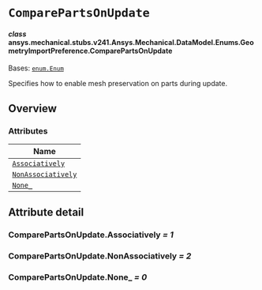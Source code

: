 # `ComparePartsOnUpdate`

<a id="ansys.mechanical.stubs.v241.Ansys.Mechanical.DataModel.Enums.GeometryImportPreference.ComparePartsOnUpdate"></a>

#### *class* ansys.mechanical.stubs.v241.Ansys.Mechanical.DataModel.Enums.GeometryImportPreference.ComparePartsOnUpdate

Bases: [`enum.Enum`](https://docs.python.org/3/library/enum.html#enum.Enum)

Specifies how to enable mesh preservation on parts during update.

<!-- !! processed by numpydoc !! -->

<a id="overview"></a>

## Overview

### Attributes

| Name |
| -------------------------------------------------------------- |
| [`Associatively`](#ComparePartsOnUpdate.Associatively) |
| [`NonAssociatively`](#ComparePartsOnUpdate.NonAssociatively) |
| [`None_`](#ComparePartsOnUpdate.None_) |

<a id="attribute-detail"></a>

## Attribute detail

<a id="ComparePartsOnUpdate.Associatively"></a>

### ComparePartsOnUpdate.Associatively *= 1*

<a id="ComparePartsOnUpdate.NonAssociatively"></a>

### ComparePartsOnUpdate.NonAssociatively *= 2*

<a id="ComparePartsOnUpdate.None_"></a>

### ComparePartsOnUpdate.None_ *= 0*


